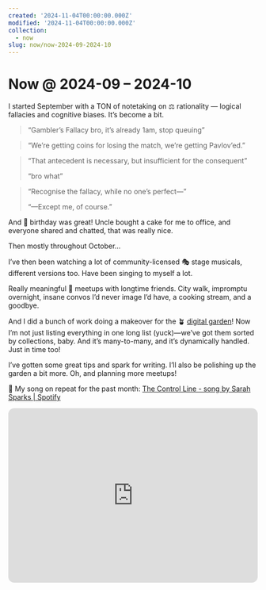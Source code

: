 ```yaml
---
created: '2024-11-04T00:00:00.000Z'
modified: '2024-11-04T00:00:00.000Z'
collection:
  - now
slug: now/now-2024-09-2024-10
---
```

# Now @ 2024-09 – 2024-10

I started September with a TON of notetaking on ⚖️ rationality — logical fallacies and cognitive biases. It’s become a bit.

> “Gambler’s Fallacy bro, it’s already 1am, stop queuing”

> “We’re getting coins for losing the match, we’re getting Pavlov’ed.”

> “That antecedent is necessary, but insufficient for the consequent”
>
> “bro what”

> “Recognise the fallacy, while no one’s perfect—”
>
> “—Except me, of course.”

And 🎂 birthday was great! Uncle bought a cake for me to office, and everyone shared and chatted, that was really nice.

Then mostly throughout October…

I’ve then been watching a lot of community-licensed 🎭 stage musicals, different versions too. Have been singing to myself a lot.

Really meaningful 👥 meetups with longtime friends. City walk, impromptu overnight, insane convos I’d never image I’d have, a cooking stream, and a goodbye.

And I did a bunch of work doing a makeover for the 🪴 [digital garden](/garden)! Now I’m not just listing everything in one long list (yuck)—we’ve got them sorted by collections, baby. And it’s many-to-many, and it’s dynamically handled. Just in time too!

I’ve gotten some great tips and spark for writing. I’ll also be polishing up the garden a bit more. Oh, and planning more meetups!

🎵 My song on repeat for the past month: [The Control Line - song by Sarah Sparks | Spotify](https://open.spotify.com/track/0xEb7ZxdYO9LHeNKbtcyhG?si=383d0d88aaa046f4)

<iframe style="border-radius:12px" src="https://open.spotify.com/embed/track/0xEb7ZxdYO9LHeNKbtcyhG?utm_source=generator" width="100%" height="352" frameBorder="0" allowfullscreen="" allow="autoplay; clipboard-write; encrypted-media; fullscreen; picture-in-picture" loading="lazy"></iframe>
